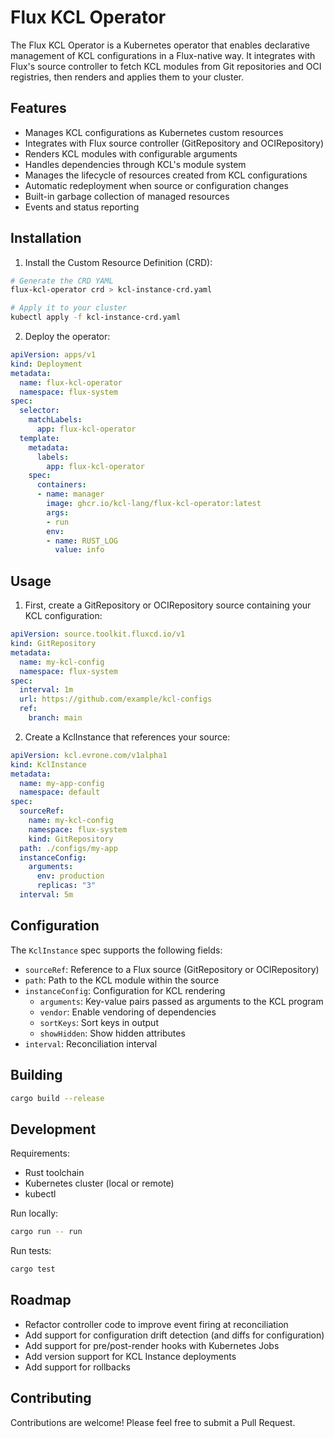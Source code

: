 # Flux KCL Operator

The Flux KCL Operator is a Kubernetes operator that enables declarative management of KCL configurations in a Flux-native way. It integrates with Flux's source controller to fetch KCL modules from Git repositories and OCI registries, then renders and applies them to your cluster.

## Features

- Manages KCL configurations as Kubernetes custom resources
- Integrates with Flux source controller (GitRepository and OCIRepository)
- Renders KCL modules with configurable arguments
- Handles dependencies through KCL's module system
- Manages the lifecycle of resources created from KCL configurations
- Automatic redeployment when source or configuration changes
- Built-in garbage collection of managed resources
- Events and status reporting

## Installation

1. Install the Custom Resource Definition (CRD):

```bash
# Generate the CRD YAML
flux-kcl-operator crd > kcl-instance-crd.yaml

# Apply it to your cluster
kubectl apply -f kcl-instance-crd.yaml
```

2. Deploy the operator:

```yaml
apiVersion: apps/v1
kind: Deployment
metadata:
  name: flux-kcl-operator
  namespace: flux-system
spec:
  selector:
    matchLabels:
      app: flux-kcl-operator
  template:
    metadata:
      labels:
        app: flux-kcl-operator
    spec:
      containers:
      - name: manager
        image: ghcr.io/kcl-lang/flux-kcl-operator:latest
        args:
        - run
        env:
        - name: RUST_LOG
          value: info
```

## Usage

1. First, create a GitRepository or OCIRepository source containing your KCL configuration:

```yaml
apiVersion: source.toolkit.fluxcd.io/v1
kind: GitRepository
metadata:
  name: my-kcl-config
  namespace: flux-system
spec:
  interval: 1m
  url: https://github.com/example/kcl-configs
  ref:
    branch: main
```

2. Create a KclInstance that references your source:

```yaml
apiVersion: kcl.evrone.com/v1alpha1
kind: KclInstance
metadata:
  name: my-app-config
  namespace: default
spec:
  sourceRef:
    name: my-kcl-config
    namespace: flux-system
    kind: GitRepository
  path: ./configs/my-app
  instanceConfig:
    arguments:
      env: production
      replicas: "3"
  interval: 5m
```

## Configuration

The `KclInstance` spec supports the following fields:

- `sourceRef`: Reference to a Flux source (GitRepository or OCIRepository)
- `path`: Path to the KCL module within the source
- `instanceConfig`: Configuration for KCL rendering
  - `arguments`: Key-value pairs passed as arguments to the KCL program
  - `vendor`: Enable vendoring of dependencies
  - `sortKeys`: Sort keys in output
  - `showHidden`: Show hidden attributes
- `interval`: Reconciliation interval

## Building

```bash
cargo build --release
```

## Development

Requirements:
- Rust toolchain
- Kubernetes cluster (local or remote)
- kubectl

Run locally:

```bash
cargo run -- run
```

Run tests:

```bash
cargo test
```

## Roadmap

- Refactor controller code to improve event firing at reconciliation
- Add support for configuration drift detection (and diffs for configuration)
- Add support for pre/post-render hooks with Kubernetes Jobs
- Add version support for KCL Instance deployments
- Add support for rollbacks

## Contributing

Contributions are welcome! Please feel free to submit a Pull Request.
